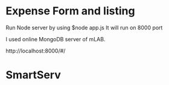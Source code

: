 # Expense Form and listing

Run Node server by using $node app.js
It will run on 8000 port

I used online MongoDB server of mLAB.

http://localhost:8000/#/

# SmartServ
